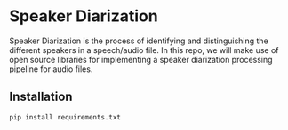 # **Speaker Diarization**

Speaker Diarization is the process of identifying and distinguishing the different speakers in a speech/audio file. In this repo, we will make use of open source libraries for implementing a speaker diarization processing pipeline for audio files.


## Installation

``` pip install requirements.txt ```

